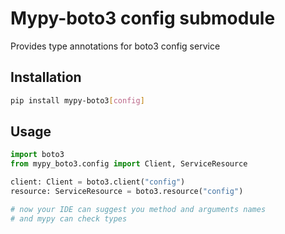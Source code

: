 # Mypy-boto3 config submodule

Provides type annotations for boto3 config service

## Installation

```bash
pip install mypy-boto3[config]
```

## Usage

```python
import boto3
from mypy_boto3.config import Client, ServiceResource

client: Client = boto3.client("config")
resource: ServiceResource = boto3.resource("config")

# now your IDE can suggest you method and arguments names
# and mypy can check types
```


